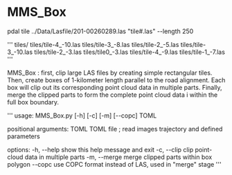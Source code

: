 # MMS_Box


pdal tile ../Data/Lasfile/201-00260289.las   "tile#.las" --length 250

'''
tiles/
tiles/tile-4_-10.las
tiles/tile-3_-8.las
tiles/tile-2_-5.las
tiles/tile-3_-10.las
tiles/tile-2_-3.las
tiles/tile0_-3.las
tiles/tile-4_-9.las
tiles/tile-1_-7.las
'''

MMS_Box : first, clip large LAS files by creating simple rectangular tiles.
          Then, create boxes of 1-kilometer length parallel to the road alignment.
          Each box will clip out its corresponding point cloud data in multiple parts.
          Finally, merge the clipped parts to form the complete point cloud data i
          within the full box boundary.


'''
usage: MMS_Box.py [-h] [-c] [-m] [--copc] TOML

positional arguments:
  TOML         TOML file ; read images trajectory and defined parameters

options:
  -h, --help   show this help message and exit
  -c, --clip   clip point-cloud data in multiple parts
  -m, --merge  merge clipped parts within box polygon
  --copc       use COPC format instead of LAS, used in "merge" stage
'''
